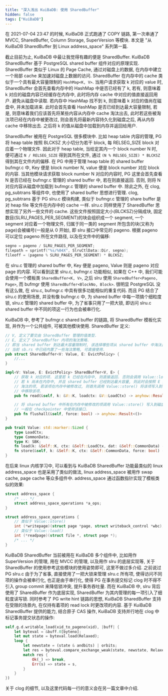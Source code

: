 ```yaml
---
title: "深入浅出 KuiBaDB: 使用 SharedBuffer"
hidden: false
tags: ["KuiBaDB"]
---
```


在 2021-07-04 23:47 的时候, KuiBaDB 正式跑通了 COPY 链路, 第一次串通了 MVCC, SharedBuffer, Column Storage, SuperVersion 等模块. 本文是 "从 KuiBaDB SharedBuffer 到 Linux address_space" 系列第一篇.

截止目前为止, KuiBaDB 中最让我觉得有趣的便是 SharedBuffer. KuiBaDB SharedBuffer 基于 PostgreSQL shared buffer 组件对应的原理实现. SharedBuffer 类似于 Linux 的 Page Cache, 通过对磁盘上的数据, 在内存中建立一个局部 cache 来加速对磁盘上数据的访问. SharedBuffer 在内存中的 cache 类似于一个具有最大容量限制的 `HashMap<K, V>`. 当用户请求获取 k 对应的 value 时, SharedBuffer 会首先查看内存中的 HashMap 中是否已经有了 k, 若有, 则意味着 k 对应的磁盘内容已经缓存在内存中, 此时将内存 cache 中对应的值直接返回用户. 避免从磁盘中读取. 若内存中 HashMap 找不到 k, 则意味着 k 对应的值尚在磁盘中, 并未加载进来. 此时会首先查看 HashMap 是否已经到达最大容量限制, 若是, 则意味着我们应该首先将某些内容从内存中 cache 淘汰出去, 此时若这些被淘汰项已经在内存中被更改过, 则会首先将最新内容持久化到磁盘之后, 再从内存 cache 中移除出去. 之后将 k 的值从磁盘中加载到内存并返回给用户.

SharedBuffer 被用在 PostgreSQL 很多模块中. 比如 heap table 内容的管理, PG 将 heap table 按照 BLCKSZ 大小切分为若干 block, 每 RELSEG_SIZE block 对应着一个物理文件. 因此对于 heap table, 当给定其内一个 block number N 时, 便可通过 `N / RELSEG_SIZE` 得到其所在文件, 通过 `(N % RELSEG_SIZE) * BLCKSZ` 得到其在文件内的偏移. 在 PG 中用于管理 heap table 的 shared buffer bufmgr.c 中, Key 便是 block number N, value 便是 block number 对应 block 的内容. 当其他模块请求获取 block number N 对应的内容时, PG 这里会首先查看 N 是否已经在 bufmgr.c 管理的 shared buffer 中, 若在则直接返回. 否则, 则将 N 对应内容从磁盘中加载到 bufmgr.c 管理的 shared buffer 中. 除此之外, 在 clog, pg_subtrans 等组件中, 也使用了 shared buffer 思想进行管理. clog, pg_subtrans 基于 PG slru.c 模块构建, 类似于 bufmgr.c 管理的 share buffer 是对 heap file 等文件在内存中的 cache 一样. slru.c 同样使用了 SharedBuffer 思想实现了另外一些文件的 cache. 这些文件按照固定大小(BLCKSZ)分隔成块, 固定数目(SLRU_PAGES_PER_SEGMENT)的块会组织成一个 segment, 一个 segment 对应着一个物理文件, 归属于同一类的 segment 所包含的块(又称为 page)会被编号(一般是从 0 开始), 即 slru 接口中常见的 pageno. 根据 pageno 可以定位 pageno 所在文件路径, 以及在文件中的偏移:

```c++
segno = pageno / SLRU_PAGES_PER_SEGMENT;
filepath = sprintf("%s/%04X", SlruCtlData::Dir, segno);
fileoff = (pageno % SLRU_PAGES_PER_SEGMENT) * BLCKSZ;
```

在 slru.c 管理的 shared buffer 中, Key 便是 pageno, Value 则是 pageno 对应 page 的内容. 可以看到这里 slru.c, bufmgr.c 功能相似, 如果在 C++ 中, 我们可能会使用一个模板类 `SharedBuffer<K, V>`, 之后 slru 使用 `SharedBuffer<Pageno, Page>`, 而 bufmgr 使用 `SharedBuffer<BlockNo, Block>`. 很明显 PostgreSQL 没有这么做, 在 slru.c, bufmgr.c 中具有很多功能相似的重复代码. 而且 PG 结合了 slru.c 的使用场景, 并没有像 bufmgr.c 中, 为 shared buffer 中每一项搞个细粒度锁, slru.c 管理的 shared buffer 中, 为了省事只用了一把大锁, 即访问 slru.c shared buffer 中不同的项这一行为也会被串行化.

KuiBaDB 中, 参考了 bufmgr.c shared buffer 的链路, 将 SharedBuffer 模板化实现, 并作为一个公共组件, 可被其他模块使用. SharedBuffer 定义:

```rust
// V, 定义了要交由 SharedBuffer 管理的值类型.
// E, 定义了 SharedBuffer 内项的淘汰策略.
// 即当 shared buffer 到达最大容量限制时, 该选择哪些项从 shared buffer 中淘汰出去.
// 当前 sb.rs 中已经内置了一些淘汰策略, 可直接使用.
pub struct SharedBuffer<V: Value, E: EvictPolicy> {
    //...
}

impl<V: Value, E: EvictPolicy> SharedBuffer<V, E> {
    // 获取 k 对应的项. 这里若 k 已经在内存中, 则直接返回. 否则会调用 Value::load() 接口从磁盘中加载.
    // 若 k 尚未在内存中, 并且 shared buffer 已经到达最大容量, 则此时会按照 E 指定的策略, 选择一个被
    // 淘汰的项, 若该项在内存中被修改过, 则首先调用 Value::store() 将该项写入到磁盘, 之后从 shared buffer
    // 中移除该项.
    pub fn read(&self, k: &V::K, loadctx: &V::LoadCtx) -> anyhow::Result<SlotPinGuard<V, E>>;

    // 将 shared buffer 中所有在内存中被修改的项调用 Value::store() 写入到磁盘中.
    // 一般在 checkpointer 中使用该接口.
    pub fn flushall(&self, force: bool) -> anyhow::Result<()>
}

pub trait Value: std::marker::Sized {
    type LoadCtx;
    type CommonData;
    type K: SBK;
    fn load(k: &Self::K, ctx: &Self::LoadCtx, dat: &Self::CommonData) -> anyhow::Result<Self>;
    fn store(&self, k: &Self::K, ctx: &Self::CommonData, force: bool) -> anyhow::Result<()>;
}
```

在后来 linux 内核学习中, 可以看到与 KuiBaDB SharedBuffer 功能最类似的 linux address_space 也是采用了类似的做法, linux address_space 被用作 swap cache, page cache 等众多组件中. address_space 通过函数指针实现了模板类似的效果:

```c++
struct address_space {
    /* ... */
    struct address_space_operations *a_ops;
}

struct address_space_operations {
    // 类似于 Value::store()
    int (*writepage)(struct page *page, struct writeback_control *wbc);
    // 类似于 Value::load()
    int (*readpage)(struct file *, struct page *);
    /* ... */
}
```

KuiBaDB SharedBuffer 当前被用在 KuiBaDB 多个组件中, 比如用作 SuperVersion 的管理, 用在 MVCC 的管理, 以及用作 slru 的底层实现等, 关于 SharedBuffer 的使用参考这些模块的使用姿势即可, 这里不做过多介绍. 之前说过 PG slru.c 由于为了省事, 直接使用了一把大锁来管理 slru.c 所有项, 使得访问不同项的操作会被串行化, 也正是由于串行化, 使得 PG 在事务提交标记 clog 时不得不引入 group commit 来降低锁冲突, 提升事务吞吐量. 而在 KuiBaDB 中, slru 背后使用了 SharedBuffer 作为底层实现, SharedBuffer 为其内管理的每一项引入了细粒度读写锁. 同时参考了 PG write hint 链路的思想, KuiBaDB SharedBuffer 支持在受限的场景内, 在仅持有着项的 read lock 时更改项的内容. 基于 KuiBaDB SharedBuffer 提供的能力, 结合原子 CAS 操作, KuiBaDB 支持并行地在 clog 中标记事务提交状态的操作:

```rust
self.g.d.writable_load(xid_to_pageno(xid), |buff| {
    let byteval = &buff.0[byteno];
    let mut state = byteval.load(Relaxed);
    loop {
        let newstate = (state & andbits) | orbits;
        let res = byteval.compare_exchange_weak(state, newstate, Relaxed, Relaxed);
        match res {
            Ok(_) => break,
            Err(s) => state = s,
        }
    }
})
```

关于 clog 的细节, 以及这里代码每一行的意义会在另一篇文章中介绍.
